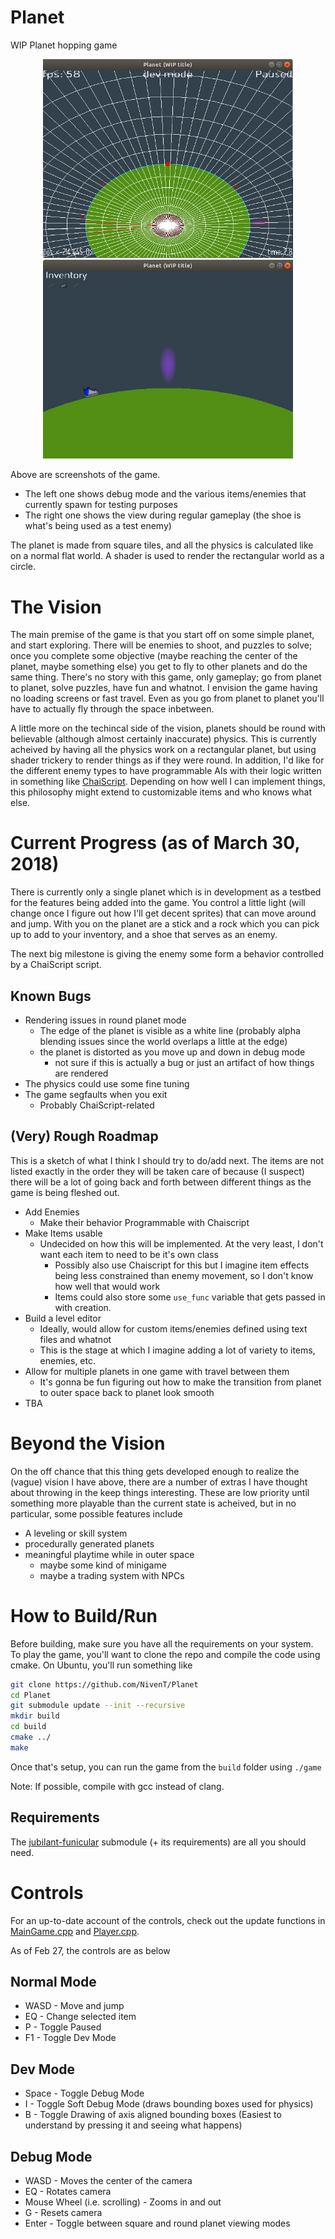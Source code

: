 # Planet
WIP Planet hopping game

<p align="center">
 <img src="https://github.com/NivenT/Planet/blob/master/screenshots/screen1.png" width=400>
 <img src="https://github.com/NivenT/Planet/blob/master/screenshots/screen2.png" width=400>
</p>

Above are screenshots of the game.
- The left one shows debug mode and the various items/enemies that currently spawn for testing purposes
- The right one shows the view during regular gameplay (the shoe is what's being used as a test enemy)

The planet is made from square tiles, and all the physics is calculated like on a normal flat world. A shader is used to render the rectangular world as a circle.

# The Vision
The main premise of the game is that you start off on some simple planet, and start exploring. There will be enemies to shoot, and puzzles to solve; once you complete some objective (maybe reaching the center of the planet, maybe something else) you get to fly to other planets and do the same thing. There's no story with this game, only gameplay; go from planet to planet, solve puzzles, have fun and whatnot. I envision the game having no loading screens or fast travel. Even as you go from planet to planet you'll have to actually fly through the space inbetween.

A little more on the techincal side of the vision, planets should be round with believable (although almost certainly inaccurate) physics. This is currently acheived by having all the physics work on a rectangular planet, but using shader trickery to render things as if they were round. In addition, I'd like for the different enemy types to have programmable AIs with their logic written in something like [ChaiScript](https://github.com/ChaiScript/ChaiScript). Depending on how well I can implement things, this philosophy might extend to customizable items and who knows what else.

# Current Progress (as of March 30, 2018)
There is currently only a single planet which is in development as a testbed for the features being added into the game. You control a little light (will change once I figure out how I'll get decent sprites) that can move around and jump. With you on the planet are a stick and a rock which you can pick up to add to your inventory, and a shoe that serves as an enemy.

The next big milestone is giving the enemy some form a behavior controlled by a ChaiScript script.

## Known Bugs

* Rendering issues in round planet mode
  * The edge of the planet is visible as a white line (probably alpha blending issues since the world overlaps a little at the edge)
  * the planet is distorted as you move up and down in debug mode
    * not sure if this is actually a bug or just an artifact of how things are rendered
* The physics could use some fine tuning
* The game segfaults when you exit
  * Probably ChaiScript-related
 
## (Very) Rough Roadmap
This is a sketch of what I think I should try to do/add next. The items are not listed exactly in the order they will be taken care of because (I suspect) there will be a lot of going back and forth between different things as the game is being fleshed out.

* Add Enemies
  * Make their behavior Programmable with Chaiscript
* Make Items usable
  * Undecided on how this will be implemented. At the very least, I don't want each item to need to be it's own class
    * Possibly also use Chaiscript for this but I imagine item effects being less constrained than enemy movement, so I don't know how well that would work
    * Items could also store some `use_func` variable that gets passed in with creation.
* Build a level editor
   * Ideally, would allow for custom items/enemies defined using text files and whatnot
   * This is the stage at which I imagine adding a lot of variety to items, enemies, etc.
* Allow for multiple planets in one game with travel between them
   * It's gonna be fun figuring out how to make the transition from planet to outer space back to planet look smooth
* TBA

# Beyond the Vision
On the off chance that this thing gets developed enough to realize the (vague) vision I have above, there are a number of extras I have thought about throwing in the keep things interesting. These are low priority until something more playable than the current state is acheived, but in no particular, some possible features include

* A leveling or skill system
* procedurally generated planets
* meaningful playtime while in outer space
  * maybe some kind of minigame
  * maybe a trading system with NPCs

# How to Build/Run
Before building, make sure you have all the requirements on your system. To play the game, you'll want to clone the repo and compile the code using cmake. On Ubuntu, you'll run something like

```bash
git clone https://github.com/NivenT/Planet
cd Planet
git submodule update --init --recursive
mkdir build
cd build
cmake ../
make
```

Once that's setup, you can run the game from the `build` folder using `./game`

Note: If possible, compile with gcc instead of clang.

## Requirements
The [jubilant-funicular](https://github.com/NivenT/jubilant-funicular) submodule (+ its requirements) are all you should need.

# Controls
For an up-to-date account of the controls, check out the update functions in [MainGame.cpp](https://github.com/NivenT/Planet/blob/master/src/MainGame.cpp) and [Player.cpp](https://github.com/NivenT/Planet/blob/master/src/Player.cpp). 

As of Feb 27, the controls are as below

## Normal Mode
* WASD - Move and jump
* EQ - Change selected item
* P - Toggle Paused
* F1 - Toggle Dev Mode

## Dev Mode
* Space - Toggle Debug Mode
* I - Toggle Soft Debug Mode (draws bounding boxes used for physics)
* B - Toggle Drawing of axis aligned bounding boxes (Easiest to understand by pressing it and seeing what happens)

## Debug Mode
* WASD - Moves the center of the camera
* EQ - Rotates camera
* Mouse Wheel (i.e. scrolling) - Zooms in and out
* G - Resets camera
* Enter - Toggle between square and round planet viewing modes

